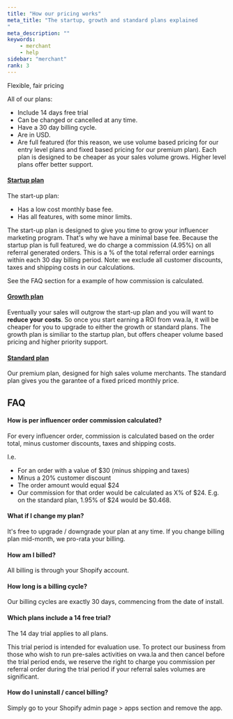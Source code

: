 ```yaml
---
title: "How our pricing works"
meta_title: "The startup, growth and standard plans explained
"
meta_description: ""
keywords:
    - merchant
    - help
sidebar: "merchant"
rank: 3
---
```


Flexible, fair pricing 

All of our plans:

-  Include 14 days free trial
-  Can be changed or cancelled at any time.
-  Have a 30 day billing cycle.
-  Are in USD.
-  Are full featured (for this reason, we use volume based pricing for our entry level plans and fixed based pricing for our premium plan). Each plan is designed to be cheaper as your sales volume grows. Higher level plans offer better support.

#### [Startup plan](https://www.vwa.la/#/pricing) 

The start-up plan:

-  Has a low cost monthly base fee.
-  Has all features, with some minor limits.

The start-up plan is designed to give you time to grow your influencer marketing program. That's why we have a minimal base fee. Because the startup plan is full featured, we do charge a commission (4.95%) on all referral generated orders. This is a % of the total referral order earnings within each 30 day billing period. Note: we exclude all customer discounts, taxes and shipping costs in our calculations.

See the FAQ section for a example of how commission is calculated.

#### [Growth plan](https://www.vwa.la/#/pricing) 

Eventually your sales will outgrow the start-up plan and you will want to **reduce your costs**. So once you start earning a ROI from vwa.la, it will be cheaper for you to upgrade to either the growth or standard plans. The growth plan is similiar to the startup plan, but offers cheaper volume based pricing and higher priority support.

#### [Standard plan](https://www.vwa.la/#/pricing) 

Our premium plan, designed for high sales volume merchants. The standard plan gives you the garantee of a fixed priced monthly price.

## FAQ

#### How is per influencer order commission calculated?

For every influencer order, commission is calculated based on the order total, minus customer discounts, taxes and shipping costs.

I.e.

-  For an order with a value of $30 (minus shipping and taxes)
-  Minus a 20% customer discount
-  The order amount would equal $24
-  Our commission for that order would be calculated as X% of $24. E.g. on the standard plan, 1.95% of $24 would be $0.468.

#### What if I change my plan?

It's free to upgrade / downgrade your plan at any time. If you change billing plan mid-month, we pro-rata your billing.

#### How am I billed?

All billing is through your Shopify account.

#### How long is a billing cycle?

Our billing cycles are exactly 30 days, commencing from the date of install.

#### Which plans include a 14 free trial?

The 14 day trial applies to all plans.

This trial period is intended for evaluation use. To protect our business from those who wish to run pre-sales activities on vwa.la and then cancel before the trial period ends, we reserve the right to charge you commission per referral order during the trial period if your referral sales volumes are significant.

#### How do I uninstall / cancel billing?

Simply go to your Shopify admin page > apps section and remove the app. 